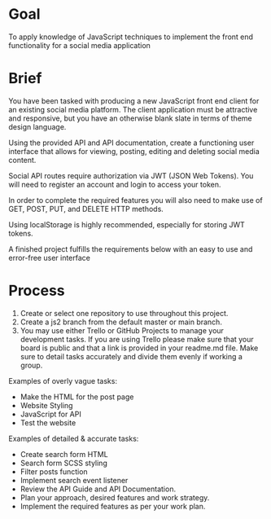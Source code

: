 # Goal
To apply knowledge of JavaScript techniques to implement the front end functionality for a social media application

# Brief
You have been tasked with producing a new JavaScript front end client for an existing social media platform. The client application must be attractive and responsive, but you have an otherwise blank slate in terms of theme design language.

Using the provided API and API documentation, create a functioning user interface that allows for viewing, posting, editing and deleting social media content.

Social API routes require authorization via JWT (JSON Web Tokens). You will need to register an account and login to access your token.

In order to complete the required features you will also need to make use of GET, POST, PUT, and DELETE HTTP methods.

Using localStorage is highly recommended, especially for storing JWT tokens.

A finished project fulfills the requirements below with an easy to use and error-free user interface

# Process
1. Create or select one repository to use throughout this project.
2. Create a js2 branch from the default master or main branch.
3. You may use either Trello or GitHub Projects to manage your development tasks. If you are using Trello please make sure that your board is public and that a link is provided in your readme.md file. Make sure to detail tasks accurately and divide them evenly if working a group.

Examples of overly vague tasks:

* Make the HTML for the post page
* Website Styling
* JavaScript for API
* Test the website

Examples of detailed & accurate tasks:

* Create search form HTML
* Search form SCSS styling
* Filter posts function
* Implement search event listener
* Review the API Guide and API Documentation.
* Plan your approach, desired features and work strategy.
* Implement the required features as per your work plan.
